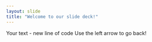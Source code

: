 ```yaml
---
layout: slide
title: "Welcome to our slide deck!"
---
```

Your text - new line of code
Use the left arrow to go back! 
